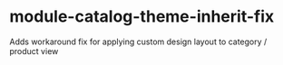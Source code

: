 # module-catalog-theme-inherit-fix
Adds workaround fix for applying custom design layout to category / product view
